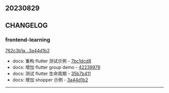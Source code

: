 ## 20230829

## CHANGELOG

### frontend-learning

[762c3b1a...3a44d1b2](https://github.com/zhbhun/frontend-learning/compare/762c3b1a...3a44d1b2)

* docs: 重构 flutter 测试示例 - [7bc1dcd8](https://github.com/zhbhun/frontend-learning/commit/7bc1dcd8eb223c5d2296e66f817e6830424950cd)
* docs: 增加 flutter group demo - [42239979](https://github.com/zhbhun/frontend-learning/commit/42239979684b97f28313af6b6ab02676cce417b5)
* docs: 测试 flutter 生命周期 - [35b7b411](https://github.com/zhbhun/frontend-learning/commit/35b7b4115cec409ef9584206ce9a36e0f0898a8c)
* docs: 增加 shopper 示例 - [3a44d1b2](https://github.com/zhbhun/frontend-learning/commit/3a44d1b2b57f524bd0e5ca3e8002277d3e3974b4)

---

